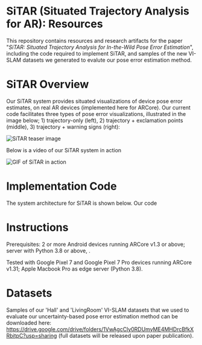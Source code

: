 # SiTAR (Situated Trajectory Analysis for AR): Resources
This repository contains resources and research artifacts for the paper "_SiTAR: Situated Trajectory Analysis for In-the-Wild Pose Error Estimation_", including the code required to implement SiTAR, and samples of the new VI-SLAM datasets we generated to evalute our pose error estimation method.

# SiTAR Overview
Our SiTAR system provides situated visualizations of device pose error estimates, on real AR devices (implemented here for ARCore). Our current code facilitates three types of pose error visualizations, illustrated in the image below; 1) trajectory-only (left), 2) trajectory + exclamation points (middle), 3) trajectory + warning signs (right):

![SiTAR teaser image](https://github.com/SiTARSys/SiTAR/blob/main/SiTARTeaser.png?raw=true)

Below is a video of our SiTAR system in action 

![GIF of SiTAR in action](https://github.com/SiTARSys/SiTAR/blob/main/SiTAR.gif?raw=true)

# Implementation Code

The system architecture for SiTAR is shown below. Our code

# Instructions

Prerequisites: 2 or more Android devices running ARCore v1.3 or above; server with Python 3.8 or above, .

Tested with Google Pixel 7 and Google Pixel 7 Pro devices running ARCore v1.31; Apple Macbook Pro as edge server (Python 3.8). 

# Datasets

Samples of our 'Hall' and 'LivingRoom' VI-SLAM datasets that we used to evaluate our uncertainty-based pose error estimation method can be downloaded here: https://drive.google.com/drive/folders/1VwAgcCly0RDUmyME4MHDrcBfkXRbitpC?usp=sharing (full datasets will be released upon paper publication).
